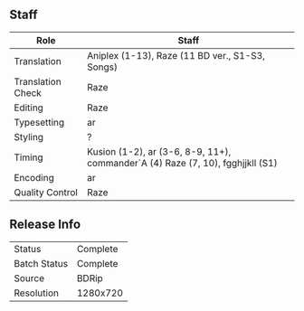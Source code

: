 ## Staff

| Role              | Staff                                                                           |
|-------------------|---------------------------------------------------------------------------------|
| Translation       | Aniplex (1-13), Raze (11 BD ver., S1-S3, Songs)                                 |
| Translation Check | Raze                                                                            |
| Editing           | Raze                                                                            |
| Typesetting       | ar                                                                              |
| Styling           | ?                                                                               |
| Timing            | Kusion (1-2), ar (3-6, 8-9, 11+), commander\`A (4) Raze (7, 10), fgghjjkll (S1) |
| Encoding          | ar                                                                              |
| Quality Control   | Raze                                                                            |

## Release Info

|              |           |
|--------------|-----------|
| Status       | Complete  |
| Batch Status | Complete  |
| Source       | BDRip     |
| Resolution   | 1280x720  |
